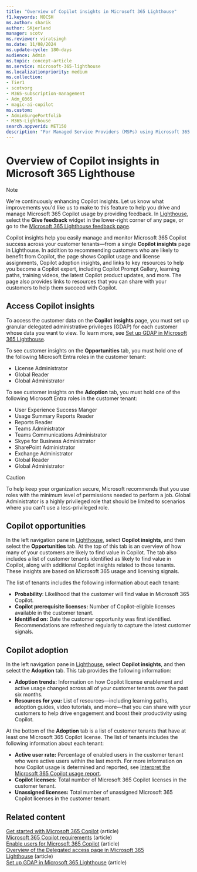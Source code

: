 ```yaml
---
title: "Overview of Copilot insights in Microsoft 365 Lighthouse"
f1.keywords: NOCSH
ms.author: sharik
author: SKjerland
manager: scotv
ms.reviewer: viratsingh
ms.date: 11/08/2024
ms.update-cycle: 180-days
audience: Admin
ms.topic: concept-article
ms.service: microsoft-365-lighthouse
ms.localizationpriority: medium
ms.collection:
- Tier1
- scotvorg
- M365-subscription-management
- Adm_O365
- magic-ai-copilot
ms.custom:
- AdminSurgePortfolib
- M365-Lighthouse                         
search.appverid: MET150
description: "For Managed Service Providers (MSPs) using Microsoft 365 Lighthouse, learn how to use Copilot insights in Lighthouse to help you manage and monitor Microsoft 365 Copilot success across your customer tenants."
---
```


# Overview of Copilot insights in Microsoft 365 Lighthouse

> [!NOTE]
> We're continuously enhancing Copilot insights. Let us know what improvements you'd like us to make to this feature to help you drive and manage Microsoft 365 Copilot usage by providing feedback. In <a href="https://go.microsoft.com/fwlink/p/?linkid=2168110" target="_blank">Lighthouse</a>, select the **Give feedback** widget in the lower-right corner of any page, or go to the [Microsoft 365 Lighthouse feedback page](https://aka.ms/m365lighthouseuservoice).

Copilot insights help you easily manage and monitor Microsoft 365 Copilot success across your customer tenants&mdash;from a single **Copilot insights** page in Lighthouse. In addition to recommending customers who are likely to benefit from Copilot, the page shows Copilot usage and license assignments, Copilot adoption insights, and links to key resources to help you become a Copilot expert, including Copilot Prompt Gallery, learning paths, training videos, the latest Copilot product updates, and more. The page also provides links to resources that you can share with your customers to help them succeed with Copilot.

## Access Copilot insights

To access the customer data on the **Copilot insights** page, you must set up granular delegated administrative privileges (GDAP) for each customer whose data you want to view. To learn more, see [Set up GDAP in Microsoft 365 Lighthouse](m365-lighthouse-setup-gdap.md).

To see customer insights on the **Opportunities** tab, you must hold one of the following Microsoft Entra roles in the customer tenant:

- License Administrator
- Global Reader
- Global Administrator

To see customer insights on the **Adoption** tab, you must hold one of the following Microsoft Entra roles in the customer tenant:

- User Experience Success Manger
- Usage Summary Reports Reader
- Reports Reader
- Teams Administrator
- Teams Communications Administrator
- Skype for Business Administrator
- SharePoint Administrator
- Exchange Administrator 
- Global Reader
- Global Administrator

> [!CAUTION]
> To help keep your organization secure, Microsoft recommends that you use roles with the minimum level of permissions needed to perform a job. Global Administrator is a highly privileged role that should be limited to scenarios where you can't use a less-privileged role.

## Copilot opportunities

In the left navigation pane in <a href="https://go.microsoft.com/fwlink/p/?linkid=2168110" target="_blank">Lighthouse</a>, select **Copilot insights**, and then select the **Opportunities** tab. At the top of this tab is an overview of how many of your customers are likely to find value in Copilot. The tab also includes a list of customer tenants identified as likely to find value in Copilot, along with additional Copilot insights related to those tenants. These insights are based on Microsoft 365 usage and licensing signals.

The list of tenants includes the following information about each tenant:

- **Probability**: Likelihood that the customer will find value in Microsoft 365 Copilot. 
- **Copilot prerequisite licenses:** Number of Copilot-eligible licenses available in the customer tenant. 
- **Identified on:** Date the customer opportunity was first identified. Recommendations are refreshed regularly to capture the latest customer signals.
 
## Copilot adoption

In the left navigation pane in <a href="https://go.microsoft.com/fwlink/p/?linkid=2168110" target="_blank">Lighthouse</a>, select **Copilot insights**, and then select the **Adoption** tab. This tab provides the following information:

- **Adoption trends:** Information on how Copilot license enablement and active usage changed across all of your customer tenants over the past six months. 
- **Resources for you:** List of resources&mdash;including learning paths, adoption guides, video tutorials, and more&mdash;that you can share with your customers to help drive engagement and boost their productivity using Copilot. 

At the bottom of the **Adoption** tab is a list of customer tenants that have at least one Microsoft 365 Copilot license. The list of tenants includes the following information about each tenant:

- **Active user rate:** Percentage of enabled users in the customer tenant who were active users within the last month. For more information on how Copilot usage is determined and reported, see [Interpret the Microsoft 365 Copilot usage report](../admin/activity-reports/microsoft-365-copilot-usage.md#interpret-the-microsoft-365-copilot-usage-report).  
- **Copilot licenses:** Total number of Microsoft 365 Copilot licenses in the customer tenant. 
- **Unassigned licenses:** Total number of unassigned Microsoft 365 Copilot licenses in the customer tenant.

## Related content

[Get started with Microsoft 365 Copilot](/copilot/microsoft-365/microsoft-365-copilot-setup) (article)\
[Microsoft 365 Copilot requirements](/copilot/microsoft-365/microsoft-365-copilot-requirements) (article)\
[Enable users for Microsoft 365 Copilot](/copilot/microsoft-365/microsoft-365-copilot-enable-users) (article)\
[Overview of the Delegated access page in Microsoft 365 Lighthouse](m365-lighthouse-delegated-access-overview.md) (article)\
[Set up GDAP in Microsoft 365 Lighthouse](m365-lighthouse-setup-gdap.md) (article)